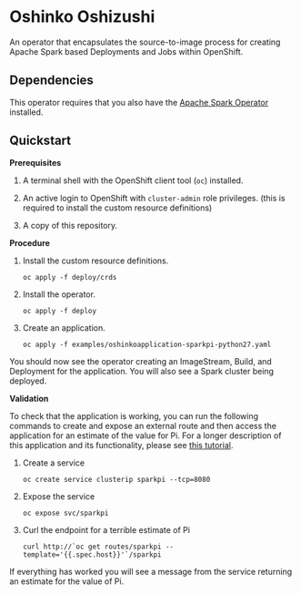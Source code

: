 # Oshinko Oshizushi

An operator that encapsulates the source-to-image process for creating Apache
Spark based Deployments and Jobs within OpenShift.

## Dependencies

This operator requires that you also have the
[Apache Spark Operator](https://operatorhub.io/operator/radanalytics-spark) installed.

## Quickstart

**Prerequisites**

1. A terminal shell with the OpenShift client tool (`oc`) installed.

1. An active login to OpenShift with `cluster-admin` role privileges.
   (this is required to install the custom resource definitions)

1. A copy of this repository.

**Procedure**

1. Install the custom resource definitions.
   ```
   oc apply -f deploy/crds
   ```

1. Install the operator.
   ```
   oc apply -f deploy
   ```

1. Create an application.
   ```
   oc apply -f examples/oshinkoapplication-sparkpi-python27.yaml
   ```

You should now see the operator creating an ImageStream, Build, and Deployment
for the application. You will also see a Spark cluster being deployed.

**Validation**

To check that the application is working, you can run the following commands
to create and expose an external route and then access the application for an estimate
of the value for Pi. For a longer description of this application and its
functionality, please see [this tutorial](https://radanalytics.io/my-first-radanalytics-app.html).

1. Create a service
   ```
   oc create service clusterip sparkpi --tcp=8080
   ```

1. Expose the service
   ```
   oc expose svc/sparkpi
   ```

1. Curl the endpoint for a terrible estimate of Pi
   ```
   curl http://`oc get routes/sparkpi --template='{{.spec.host}}'`/sparkpi
   ```

If everything has worked you will see a message from the service returning
an estimate for the value of Pi.
